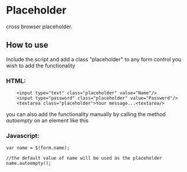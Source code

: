 Placeholder
============

cross browser placeholder.

How to use
---------------------

Include the script and add a class "placeholder" to any form control you wish to add the functionality

### HTML:
	
		<input type="text" class="placeholder" value="Name"/>
		<input type="password" class="placeholder" value="Password"/>
		<textarea class="placeholder">Your message...<textarea/>

you can also add the functionality manually by calling the method *autoempty* on an element like this
	 
### Javascript:

	var name = $(form.name);
	
	//the default value of name will be used as the placeholder
	name.autoempty();

